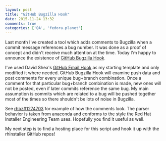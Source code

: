 ```yaml
---
layout: post
title: "GitHub Bugzilla Hook"
date: 2015-11-24 13:32
comments: true
categories: ['QA', 'fedora.planet']
---
```


Last month I've created a tool which adds comments to Bugzilla when a commit
message references a bug number. It was done as a proof of concept and didn't
receive much attention at the time. Today I'm happy to announce the existence
of [GitHub Bugzilla Hook](https://github.com/atodorov/github-bugzilla-hook).

I've used David Shea's
[GitHub Email Hook](https://github.com/rhinstaller/github-email-hook/) as my
starting template and only modified it where needed. GitHub Bugzilla Hook will
examine push data and post comments for every unique bug+branch combination.
Once a comment for that particular bug+branch combination is made, new ones
will not be posted, even if later commits reference the same bug.
My main assumption is commits which are related to a bug will be pushed together
most of the times so there shouldn't be lots of noise in Bugzilla.

See [rhbz#1274703](https://bugzilla.redhat.com/show_bug.cgi?id=1274703) for
example of how the comments look. The parser behavior is taken from anaconda
and conforms to the style the Red Hat Installer Engineering Team uses.
Hopefully you find it useful as well.

My next step is to find a hosting place for this script and hook it up
with the rhinstaller GitHub repos!

